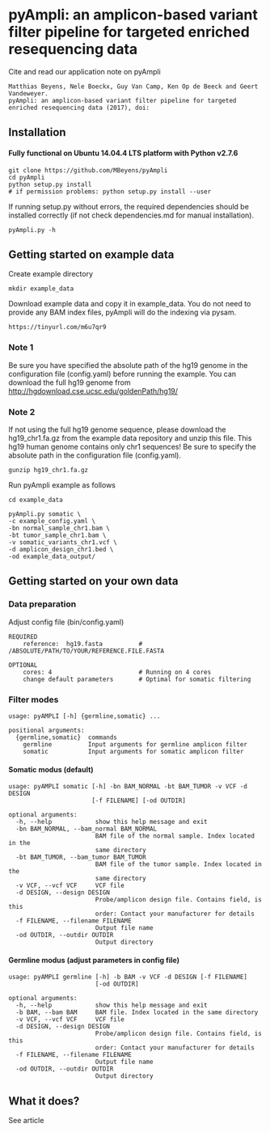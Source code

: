 # pyAmpli: an amplicon-based variant filter pipeline for targeted enriched resequencing data
Cite and read our application note on pyAmpli
```
Matthias Beyens, Nele Boeckx, Guy Van Camp, Ken Op de Beeck and Geert Vandeweyer. 
pyAmpli: an amplicon-based variant filter pipeline for targeted enriched resequencing data (2017), doi: 
```

## Installation
#### Fully functional on Ubuntu 14.04.4 LTS platform with Python v2.7.6

```
git clone https://github.com/MBeyens/pyAmpli
cd pyAmpli
python setup.py install
# if permission problems: python setup.py install --user

```

If running setup.py without errors, 
the required dependencies should be installed correctly (if not check dependencies.md for manual installation).

```
pyAmpli.py -h
```

## Getting started on example data
Create example directory 
```
mkdir example_data
```
Download example data and copy it in example_data. You do not need to provide any BAM index files, pyAmpli will do the indexing via pysam.
```
https://tinyurl.com/m6u7qr9
```
### Note 1
Be sure you have specified the absolute path of the hg19 genome in the configuration file (config.yaml) before running the example. You can download the full hg19 genome from http://hgdownload.cse.ucsc.edu/goldenPath/hg19/

### Note 2
If not using the full hg19 genome sequence, please download the hg19_chr1.fa.gz from the example data repository and unzip this file. This hg19 human genome contains only chr1 sequences! Be sure to specify the absolute path in the configuration file (config.yaml).
```
gunzip hg19_chr1.fa.gz
```

Run pyAmpli example as follows
```
cd example_data
  
pyAmpli.py somatic \
-c example_config.yaml \
-bn normal_sample_chr1.bam \
-bt tumor_sample_chr1.bam \
-v somatic_variants_chr1.vcf \
-d amplicon_design_chr1.bed \
-od example_data_output/
```

## Getting started on your own data

### Data preparation

Adjust config file (bin/config.yaml)
``` 
REQUIRED
    reference:  hg19.fasta          # /ABSOLUTE/PATH/TO/YOUR/REFERENCE.FILE.FASTA
 
OPTIONAL
    cores: 4                        # Running on 4 cores
    change default parameters       # Optimal for somatic filtering
``` 


### Filter modes
``` 
usage: pyAMPLI [-h] {germline,somatic} ...

positional arguments:
  {germline,somatic}  commands
    germline          Input arguments for germline amplicon filter
    somatic           Input arguments for somatic amplicon filter
``` 

#### Somatic modus (default)

``` 
usage: pyAMPLI somatic [-h] -bn BAM_NORMAL -bt BAM_TUMOR -v VCF -d DESIGN
                       [-f FILENAME] [-od OUTDIR]

optional arguments:
  -h, --help            show this help message and exit
  -bn BAM_NORMAL, --bam_normal BAM_NORMAL
                        BAM file of the normal sample. Index located in the
                        same directory
  -bt BAM_TUMOR, --bam_tumor BAM_TUMOR
                        BAM file of the tumor sample. Index located in the
                        same directory
  -v VCF, --vcf VCF     VCF file
  -d DESIGN, --design DESIGN
                        Probe/amplicon design file. Contains field, is this
                        order: Contact your manufacturer for details
  -f FILENAME, --filename FILENAME
                        Output file name
  -od OUTDIR, --outdir OUTDIR
                        Output directory
```


#### Germline modus (adjust parameters in config file)

``` 
usage: pyAMPLI germline [-h] -b BAM -v VCF -d DESIGN [-f FILENAME]
                        [-od OUTDIR]

optional arguments:
  -h, --help            show this help message and exit
  -b BAM, --bam BAM     BAM file. Index located in the same directory
  -v VCF, --vcf VCF     VCF file
  -d DESIGN, --design DESIGN
                        Probe/amplicon design file. Contains field, is this
                        order: Contact your manufacturer for details
  -f FILENAME, --filename FILENAME
                        Output file name
  -od OUTDIR, --outdir OUTDIR
                        Output directory
```


## What it does?
See article